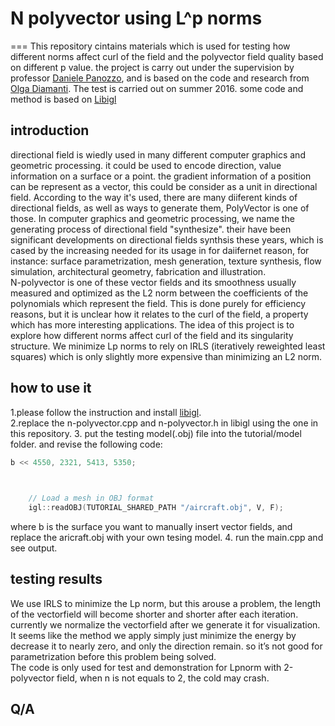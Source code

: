 # N polyvector using L^p norms
===
This repository cintains materials which is used for testing how different norms affect curl of the field and the polyvector field quality based on different p value. the project is carry out under the supervision by professor [Daniele Panozzo](http://cs.nyu.edu/~panozzo/), and is based on the code and research from [Olga Diamanti](http://web.stanford.edu/~diamanti/). The test is carried out on summer 2016. some code and method is based on [Libigl](https://github.com/libigl/libigl/)
## introduction
directional field is wiedly used in many different computer graphics and geometric processing. it could be used to encode direction, value information on a surface or a point. the gradient information of a position can be represent as a vector, this could be consider as a  unit in directional field. According to the way it's used, there are many diiferent kinds of directional fields, as well as ways to generate them, PolyVector is one of those. In computer graphics and geometric processing, we name the generating process of directional field "synthesize". their have been significant developments on directional fields synthsis these years, which is cased by the increasing needed for its usage in for daiifernet reason, for instance: surface parametrization, mesh generation, texture synthesis, flow simulation, architectural geometry, fabrication and illustration. <br>
N-polyvector is one of these vector fields and its smoothness usually measured and optimized as the L2 norm between the coefficients of the polynomials which represent the field. This is done purely for efficiency reasons, but it is unclear how it relates to the curl of the field, a property which has more interesting applications. The idea of this project is to explore how different norms affect curl of the field and its singularity structure. We minimize Lp norms to rely on IRLS (iteratively reweighted least squares) which is only slightly more expensive than minimizing an L2 norm.

## how to use it
1.please follow the instruction and install [libigl](https://github.com/libigl/libigl/). <br>
2.replace the n-polyvector.cpp and n-polyvector.h in libigl using the one in this repository.
3. put the testing model(.obj) file into the tutorial/model folder. and revise the following code:
```cpp
b << 4550, 2321, 5413, 5350;

	

	// Load a mesh in OBJ format
	igl::readOBJ(TUTORIAL_SHARED_PATH "/aircraft.obj", V, F);
  ```

where b is the surface you want to manually insert vector fields, and  replace the aricraft.obj with your own tesing model.
4. run the main.cpp and see output.
## testing results
We use IRLS to minimize the Lp norm, but this arouse a problem, the length  of the vectorfield will become shorter and shorter after each iteration. currently we normalize the vectorfield after we generate it for visualization. It seems like the method we apply simply just minimize the energy by decrease it to nearly zero, and only the direction remain. so it’s not good for parametrization before this problem being solved. <br>
The code is only used for test and demonstration for Lpnorm with 2-polyvector field, when n is not equals to 2, the cold may crash.
## Q/A


